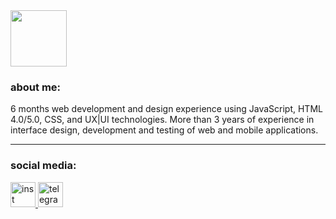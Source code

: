 <img src="https://media.giphy.com/media/WUlplcMpOCEmTGBtBW/giphy.gif" width="90px" text-align="center">

### about me:

6 months web development and design experience using JavaScript, HTML 4.0/5.0, CSS, and UX|UI technologies. More than 3 years of experience in interface design, development and testing of web and mobile applications.

---

### social media:

  <div id="badges">
    <a href="https://instagram.com/_brandine" target="_blank">
      <img src="https://icons8.com/icon/32309/instagram" width="40" height="40" alt="inst" />
    </a>
    <a href="https://t.me/brandinespuckler" target="_blank">
      <img src="https://icons8.com/icon/TCnKnYZFoOzM/telegram-app" width="40" height="40" alt="telegram" />
    </a>
  </div>
